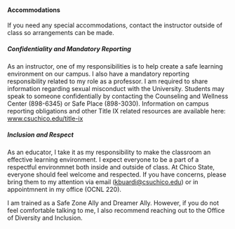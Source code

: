 #### **Accommodations**

If you need any special accommodations, contact the instructor outside of class so arrangements can be made.

##### **Confidentiality and Mandatory Reporting**

As an instructor, one of my responsibilities is to help create a safe learning environment on our campus. I also have a mandatory reporting responsibility related to my role as a professor. I am required to share information regarding sexual misconduct with the University. Students may speak to someone confidentially by contacting the Counseling and Wellness Center (898-6345) or Safe Place (898-3030). Information on campus reporting obligations and other Title IX related resources are available here: www.csuchico.edu/title-ix

##### **Inclusion and Respect**

As an educator, I take it as my responsibility to make the classroom an effective learning environment. I expect everyone to be a part of a respectful environmnet both inside and outside of class. At Chico State, everyone should feel welcome and respected. If you have concerns, please bring them to my attention via email (kbuardi@csuchico.edu) or in appointmnent in my office (OCNL 220).


I am trained as a Safe Zone Ally and Dreamer Ally. However, if you do not feel comfortable talking to me, I also recommend reaching out to the Office of Diversity and Inclusion.
